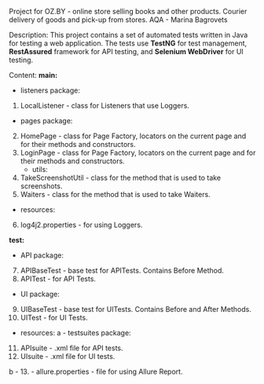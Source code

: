 Project for OZ.BY - online store selling books and other products. Courier delivery of goods and pick-up from stores.
AQA - Marina Bagrovets

Description:
This project contains a set of automated tests written in Java for testing a web application. The tests use **TestNG** for test management, **RestAssured** framework for API testing, and **Selenium WebDriver** for UI testing.

Content:
**main:**
  - listeners package:
1. LocalListener - class for Listeners that use Loggers.
  - pages package:
2. HomePage - class for Page Factory, locators on the current page and for their methods and constructors.
3. LoginPage - class for Page Factory, locators on the current page and for their methods and constructors.
   - utils:
4. TakeScreenshotUtil - class for the method that is used to take screenshots.
5. Waiters - class for the method that is used to take Waiters.
  - resources:
6. log4j2.properties - for using Loggers.
 
**test:**
  - API package:
7. APIBaseTest - base test for APITests. Contains Before Method.
8. APITest - for API Tests.
  - UI package:
9. UIBaseTest - base test for UITests. Contains Before and After Methods.
10. UITest - for UI Tests.
  - resources:
    a - testsuites package:
11. APIsuite - .xml file for API tests.
12. UIsuite - .xml file for UI tests. 

b -  13. - allure.properties - file for using Allure Report.
